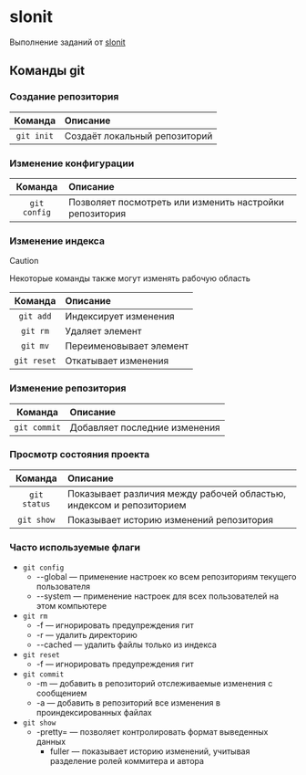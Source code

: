 # slonit

Выполнение заданий от [slonit](https://slonit.ru/)

## Команды git

### Создание репозитория

|Команда|Описание|
|:---:|:---|
|```git init```|Создаёт локальный репозиторий|

### Изменение конфигурации

|Команда|Описание|
|:---:|:---|
|```git config```|Позволяет посмотреть или изменить настройки репозитория|

### Изменение индекса

> [!CAUTION]
> Некоторые команды также могут изменять рабочую область

|Команда|Описание|
|:---:|:---|
|```git add```|Индексирует изменения|
|```git rm```|Удаляет элемент|
|```git mv```|Переименовывает элемент|
|```git reset```|Откатывает изменения|

### Изменение репозитория

|Команда|Описание|
|:---:|:---|
|```git commit```|Добавляет последние изменения|

### Просмотр состояния проекта

|Команда|Описание|
|:---:|:---|
|```git status```|Показывает различия между рабочей областью, индексом и репозиторием|
|```git show```|Показывает историю изменений репозитория|

### Часто используемые флаги

- ```git config```
  - --global &mdash; применение настроек ко всем репозиториям текущего пользователя
  - --system &mdash; применение настроек для всех пользователей на этом компьютере
- ```git rm```
	- -f &mdash; игнорировать предупреждения гит
	- -r &mdash; удалить директорию
	- --cached &mdash; удалить файлы только из индекса
- ```git reset```
	- -f &mdash; игнорировать предупреждения гит
- ```git commit```
  - -m &mdash; добавить в репозиторий отслеживаемые изменения с сообщением
  - -a &mdash; добавить в репозиторий все изменения в проиндексированных файлах
- ```git show```
  - -pretty= &mdash; позволяет контролировать формат выведенных данных
  	- fuller &mdash; показывает историю изменений, учитывая разделение ролей коммитера и автора
